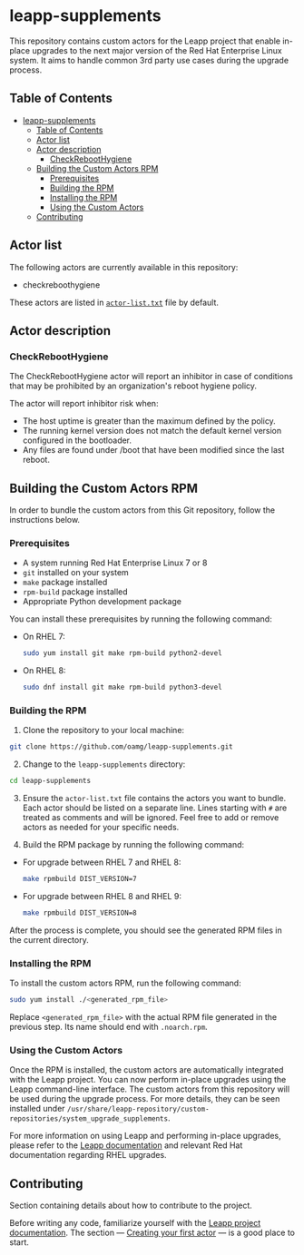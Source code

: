 # leapp-supplements

This repository contains custom actors for the Leapp project that enable in-place upgrades to the next major version of the Red Hat Enterprise Linux system.
It aims to handle common 3rd party use cases during the upgrade process.

## Table of Contents
- [leapp-supplements](#leapp-supplements)
  - [Table of Contents](#table-of-contents)
  - [Actor list](#actor-list)
  - [Actor description](#actor-description)
    - [CheckRebootHygiene](#checkreboothygiene)
  - [Building the Custom Actors RPM](#building-the-custom-actors-rpm)
    - [Prerequisites](#prerequisites)
    - [Building the RPM](#building-the-rpm)
    - [Installing the RPM](#installing-the-rpm)
    - [Using the Custom Actors](#using-the-custom-actors)
  - [Contributing](#contributing)

## Actor list

The following actors are currently available in this repository:
- checkreboothygiene

These actors are listed in [`actor-list.txt`](./actor-list.txt) file by default.

## Actor description

### CheckRebootHygiene

The CheckRebootHygiene actor will report an inhibitor in case of conditions
that may be prohibited by an organization's reboot hygiene policy.

The actor will report inhibitor risk when:
* The host uptime is greater than the maximum defined by the policy.
* The running kernel version does not match the default kernel version configured in the bootloader.
* Any files are found under /boot that have been modified since the last reboot.

## Building the Custom Actors RPM

In order to bundle the custom actors from this Git repository, follow the instructions below.

### Prerequisites

- A system running Red Hat Enterprise Linux 7 or 8
- `git` installed on your system
- `make` package installed
- `rpm-build` package installed
- Appropriate Python development package

You can install these prerequisites by running the following command:

- On RHEL 7:

    ```bash
    sudo yum install git make rpm-build python2-devel
    ```

- On RHEL 8:

    ```bash
    sudo dnf install git make rpm-build python3-devel
    ```

### Building the RPM

1. Clone the repository to your local machine:
```bash
git clone https://github.com/oamg/leapp-supplements.git
```

2. Change to the `leapp-supplements` directory:
```bash
cd leapp-supplements
```

3. Ensure the `actor-list.txt` file contains the actors you want to bundle. Each actor should be listed on a separate line. Lines starting with `#` are treated as comments and will be ignored. Feel free to add or remove actors as needed for your specific needs.

4. Build the RPM package by running the following command:

- For upgrade between RHEL 7 and RHEL 8:

    ```bash
    make rpmbuild DIST_VERSION=7
    ```

- For upgrade between RHEL 8 and RHEL 9:

    ```bash
    make rpmbuild DIST_VERSION=8
    ```

After the process is complete, you should see the generated RPM files in the current directory.

### Installing the RPM

To install the custom actors RPM, run the following command:
```bash
sudo yum install ./<generated_rpm_file>
```

Replace `<generated_rpm_file>` with the actual RPM file generated in the previous step. Its name should end with `.noarch.rpm`.

### Using the Custom Actors

Once the RPM is installed, the custom actors are automatically integrated with the Leapp project. You can now perform in-place upgrades using the Leapp command-line interface. The custom actors from this repository will be used during the upgrade process. For more details, they can be seen installed under `/usr/share/leapp-repository/custom-repositories/system_upgrade_supplements`.

For more information on using Leapp and performing in-place upgrades, please refer to the [Leapp documentation](https://leapp.readthedocs.io/) and relevant Red Hat documentation regarding RHEL upgrades.

## Contributing

Section containing details about how to contribute to the project.

Before writing any code, familiarize yourself with the [Leapp project documentation](https://leapp.readthedocs.io/en/latest/). The section — [Creating your first actor](https://leapp.readthedocs.io/en/latest/first-actor.html) — is a good place to start.
